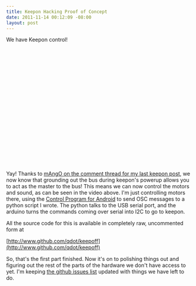 ```yaml
--- 
title: Keepon Hacking Proof of Concept
date: 2011-11-14 00:12:09 -08:00
layout: post
---
```


We have Keepon control!

<CENTER><object width="420" height="315"><param name="movie" value="http://www.youtube.com/v/P0u2lakH5nc?version=3&amp;hl=en_US"></param><param name="allowFullScreen" value="true"></param><param name="allowscriptaccess" value="always"></param><embed src="http://www.youtube.com/v/P0u2lakH5nc?version=3&amp;hl=en_US" type="application/x-shockwave-flash" width="420" height="315" allowscriptaccess="always" allowfullscreen="true"></embed></object></CENTER>

Yay! Thanks to [mAngO on the comment thread for my last keepon post](http://www.nonpolynomial.com/2011/11/09/mykeepon-hacking/#comment-359766077), we now know that grounding out the bus during keepon's powerup allows you to act as the master to the bus! This means we can now control the motors and sound, as can be seen in the video above. I'm just controlling motors there, using the [Control Program for Android](http://charlie-roberts.com/Control/) to send OSC messages to a python script I wrote. The python talks to the USB serial port, and the arduino turns the commands coming over serial into I2C to go to keepon.

All the source code for this is available in completely raw, uncommented form at

[http://www.github.com/qdot/keepoff](http://www.github.com/qdot/keepoff)

So, that's the first part finished. Now it's on to polishing things out and figuring out the rest of the parts of the hardware we don't have access to yet. I'm keeping [the github issues list](http://www.github.com/qdot/keepoff/issues) updated with things we have left to do.
